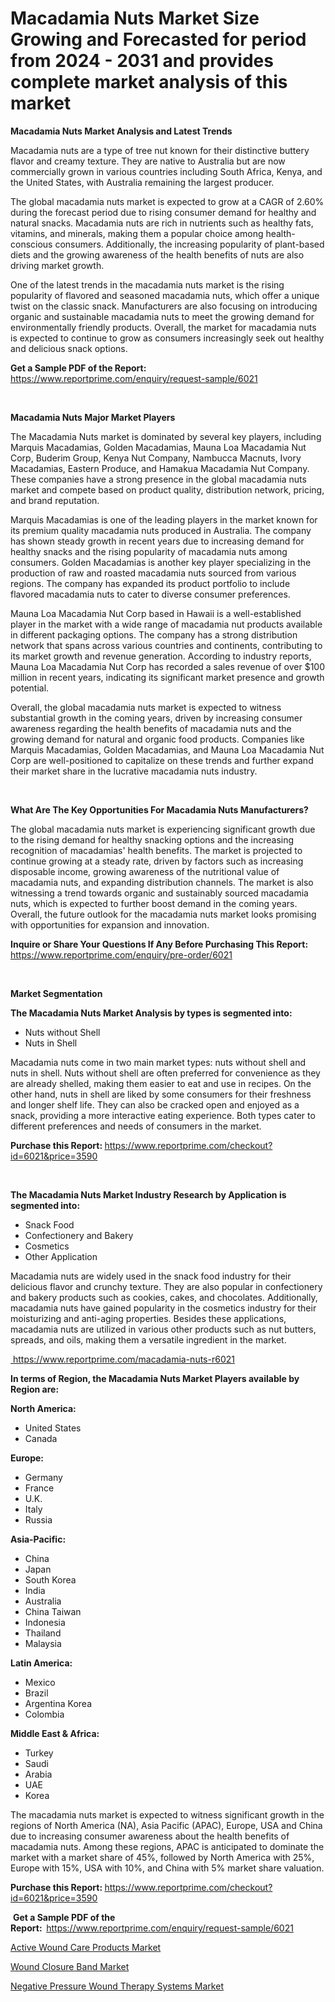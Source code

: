 <p><h1>Macadamia Nuts Market Size Growing and Forecasted for period from 2024 - 2031 and provides complete market analysis of this market</h1></p><p><strong>Macadamia Nuts Market Analysis and Latest Trends</strong></p>
<p><p>Macadamia nuts are a type of tree nut known for their distinctive buttery flavor and creamy texture. They are native to Australia but are now commercially grown in various countries including South Africa, Kenya, and the United States, with Australia remaining the largest producer. </p><p>The global macadamia nuts market is expected to grow at a CAGR of 2.60% during the forecast period due to rising consumer demand for healthy and natural snacks. Macadamia nuts are rich in nutrients such as healthy fats, vitamins, and minerals, making them a popular choice among health-conscious consumers. Additionally, the increasing popularity of plant-based diets and the growing awareness of the health benefits of nuts are also driving market growth.</p><p>One of the latest trends in the macadamia nuts market is the rising popularity of flavored and seasoned macadamia nuts, which offer a unique twist on the classic snack. Manufacturers are also focusing on introducing organic and sustainable macadamia nuts to meet the growing demand for environmentally friendly products. Overall, the market for macadamia nuts is expected to continue to grow as consumers increasingly seek out healthy and delicious snack options.</p></p>
<p><strong>Get a Sample PDF of the Report:&nbsp;</strong> <a href="https://www.reportprime.com/enquiry/request-sample/6021">https://www.reportprime.com/enquiry/request-sample/6021</a></p>
<p>&nbsp;</p>
<p><strong>Macadamia Nuts Major Market Players</strong></p>
<p><p>The Macadamia Nuts market is dominated by several key players, including Marquis Macadamias, Golden Macadamias, Mauna Loa Macadamia Nut Corp, Buderim Group, Kenya Nut Company, Nambucca Macnuts, Ivory Macadamias, Eastern Produce, and Hamakua Macadamia Nut Company. These companies have a strong presence in the global macadamia nuts market and compete based on product quality, distribution network, pricing, and brand reputation.</p><p>Marquis Macadamias is one of the leading players in the market known for its premium quality macadamia nuts produced in Australia. The company has shown steady growth in recent years due to increasing demand for healthy snacks and the rising popularity of macadamia nuts among consumers. Golden Macadamias is another key player specializing in the production of raw and roasted macadamia nuts sourced from various regions. The company has expanded its product portfolio to include flavored macadamia nuts to cater to diverse consumer preferences.</p><p>Mauna Loa Macadamia Nut Corp based in Hawaii is a well-established player in the market with a wide range of macadamia nut products available in different packaging options. The company has a strong distribution network that spans across various countries and continents, contributing to its market growth and revenue generation. According to industry reports, Mauna Loa Macadamia Nut Corp has recorded a sales revenue of over $100 million in recent years, indicating its significant market presence and growth potential.</p><p>Overall, the global macadamia nuts market is expected to witness substantial growth in the coming years, driven by increasing consumer awareness regarding the health benefits of macadamia nuts and the growing demand for natural and organic food products. Companies like Marquis Macadamias, Golden Macadamias, and Mauna Loa Macadamia Nut Corp are well-positioned to capitalize on these trends and further expand their market share in the lucrative macadamia nuts industry.</p></p>
<p>&nbsp;</p>
<p><strong>What Are The Key Opportunities For Macadamia Nuts Manufacturers?</strong></p>
<p><p>The global macadamia nuts market is experiencing significant growth due to the rising demand for healthy snacking options and the increasing recognition of macadamias' health benefits. The market is projected to continue growing at a steady rate, driven by factors such as increasing disposable income, growing awareness of the nutritional value of macadamia nuts, and expanding distribution channels. The market is also witnessing a trend towards organic and sustainably sourced macadamia nuts, which is expected to further boost demand in the coming years. Overall, the future outlook for the macadamia nuts market looks promising with opportunities for expansion and innovation.</p></p>
<p><strong>Inquire or Share Your Questions If Any Before Purchasing This Report:</strong> <a href="https://www.reportprime.com/enquiry/pre-order/6021">https://www.reportprime.com/enquiry/pre-order/6021</a></p>
<p>&nbsp;</p>
<p><strong>Market Segmentation</strong></p>
<p><strong>The Macadamia Nuts Market Analysis by types is segmented into:</strong></p>
<p><ul><li>Nuts without Shell</li><li>Nuts in Shell</li></ul></p>
<p><p>Macadamia nuts come in two main market types: nuts without shell and nuts in shell. Nuts without shell are often preferred for convenience as they are already shelled, making them easier to eat and use in recipes. On the other hand, nuts in shell are liked by some consumers for their freshness and longer shelf life. They can also be cracked open and enjoyed as a snack, providing a more interactive eating experience. Both types cater to different preferences and needs of consumers in the market.</p></p>
<p><strong>Purchase this Report:&nbsp;</strong><a href="https://www.reportprime.com/checkout?id=6021&price=3590">https://www.reportprime.com/checkout?id=6021&price=3590</a></p>
<p>&nbsp;</p>
<p><strong>The Macadamia Nuts Market Industry Research by Application is segmented into:</strong></p>
<p><ul><li>Snack Food</li><li>Confectionery and Bakery</li><li>Cosmetics</li><li>Other Application</li></ul></p>
<p><p>Macadamia nuts are widely used in the snack food industry for their delicious flavor and crunchy texture. They are also popular in confectionery and bakery products such as cookies, cakes, and chocolates. Additionally, macadamia nuts have gained popularity in the cosmetics industry for their moisturizing and anti-aging properties. Besides these applications, macadamia nuts are utilized in various other products such as nut butters, spreads, and oils, making them a versatile ingredient in the market.</p></p>
<p><a href="https://www.reportprime.com/macadamia-nuts-r6021">&nbsp;https://www.reportprime.com/macadamia-nuts-r6021</a></p>
<p><strong>In terms of Region, the Macadamia Nuts Market Players available by Region are:</strong></p>
<p>
    <p> <strong> North America: </strong>
        <ul>
            <li>United States</li>
            <li>Canada</li>
        </ul>
        </p> 
    <p> <strong> Europe: </strong>
        <ul>
            <li>Germany</li>
            <li>France</li>
            <li>U.K.</li>
            <li>Italy</li>
            <li>Russia</li>
        </ul>
        </p> 
    <p> <strong> Asia-Pacific: </strong>
        <ul>
            <li>China</li>
            <li>Japan</li>
            <li>South Korea</li>
            <li>India</li>
            <li>Australia</li>
            <li>China Taiwan</li>
            <li>Indonesia</li>
            <li>Thailand</li>
            <li>Malaysia</li>
        </ul>
        </p> 
    <p> <strong> Latin America: </strong>
        <ul>
            <li>Mexico</li>
            <li>Brazil</li>
            <li>Argentina Korea</li>
            <li>Colombia</li>
        </ul>
        </p> 
    <p> <strong> Middle East & Africa: </strong>
        <ul>
            <li>Turkey</li>
            <li>Saudi</li>
            <li>Arabia</li>
            <li>UAE</li>
            <li>Korea</li>
        </ul>
    </p>
    </p>
<p><p>The macadamia nuts market is expected to witness significant growth in the regions of North America (NA), Asia Pacific (APAC), Europe, USA and China due to increasing consumer awareness about the health benefits of macadamia nuts. Among these regions, APAC is anticipated to dominate the market with a market share of 45%, followed by North America with 25%, Europe with 15%, USA with 10%, and China with 5% market share valuation.</p></p>
<p><strong>Purchase this Report: </strong><a href="https://www.reportprime.com/checkout?id=6021&price=3590">https://www.reportprime.com/checkout?id=6021&price=3590</a></p>
<p>&nbsp;<strong>Get a Sample PDF of the Report:&nbsp;&nbsp;</strong><a href="https://www.reportprime.com/enquiry/request-sample/6021">https://www.reportprime.com/enquiry/request-sample/6021</a></p>
<p><strong></strong></p>
<p><p><a href="https://issuu.com/reportprime-2/docs/active-wound-care-products-market-size-2030.pptx">Active Wound Care Products Market</a></p><p><a href="https://issuu.com/reportprime-2/docs/wound-closure-band-market-size-2030.pptx">Wound Closure Band Market</a></p><p><a href="https://issuu.com/reportprime-2/docs/negative-pressure-wound-therapy-systems-market-siz">Negative Pressure Wound Therapy Systems Market</a></p></p>